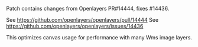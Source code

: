 Patch contains changes from Openlayers PR#14444, fixes #14436.

See https://github.com/openlayers/openlayers/pull/14444
See https://github.com/openlayers/openlayers/issues/14436

This optimizes canvas usage for performance with many Wms image layers.

